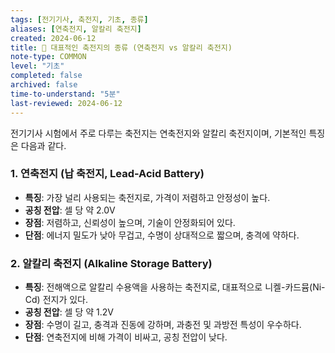 ```yaml
---
tags: [전기기사, 축전지, 기초, 종류]
aliases: [연축전지, 알칼리 축전지]
created: 2024-06-12
title: 📝 대표적인 축전지의 종류 (연축전지 vs 알칼리 축전지)
note-type: COMMON
level: "기초"
completed: false
archived: false
time-to-understand: "5분"
last-reviewed: 2024-06-12
---
```


전기기사 시험에서 주로 다루는 축전지는 연축전지와 알칼리 축전지이며, 기본적인 특징은 다음과 같다.

### 1. 연축전지 (납 축전지, Lead-Acid Battery)
- **특징**: 가장 널리 사용되는 축전지로, 가격이 저렴하고 안정성이 높다.
- **공칭 전압**: 셀 당 약 2.0V
- **장점**: 저렴하고, 신뢰성이 높으며, 기술이 안정화되어 있다.
- **단점**: 에너지 밀도가 낮아 무겁고, 수명이 상대적으로 짧으며, 충격에 약하다.

### 2. 알칼리 축전지 (Alkaline Storage Battery)
- **특징**: 전해액으로 알칼리 수용액을 사용하는 축전지로, 대표적으로 니켈-카드뮴(Ni-Cd) 전지가 있다.
- **공칭 전압**: 셀 당 약 1.2V
- **장점**: 수명이 길고, 충격과 진동에 강하며, 과충전 및 과방전 특성이 우수하다.
- **단점**: 연축전지에 비해 가격이 비싸고, 공칭 전압이 낮다. 